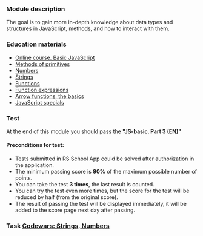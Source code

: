 ### Module description
The goal is to gain more in-depth knowledge about data types and structures in JavaScript, methods, and how to interact with them.

### Education materials
* [Online course. Basic JavaScript](https://www.freecodecamp.org/learn/javascript-algorithms-and-data-structures/#basic-javascript)
* [Methods of primitives](https://javascript.info/primitives-methods)
* [Numbers](https://javascript.info/number)
* [Strings](https://javascript.info/string)
* [Functions](https://javascript.info/function-basics)
* [Function expressions](https://javascript.info/function-expressions)
* [Arrow functions, the basics](https://javascript.info/arrow-functions-basics)
* [JavaScript specials](https://javascript.info/javascript-specials)

### Test
At the end of this module you should pass the **"JS-basic. Part 3 (EN)"**

#### Preconditions for test:
* Tests submitted in RS School App could be solved after authorization in the application.
* The minimum passing score is **90%** of the maximum possible number of points.
* You can take the test **3 times**, the last result is counted.
* You can try the test even more times, but the score for the test will be reduced by half (from the original score).
* The result of passing the test will be displayed immediately, it will be added to the score page next day after passing.

### Task [Codewars: Strings, Numbers](../../tasks/codewars/codewars.strings.numbers.md)
